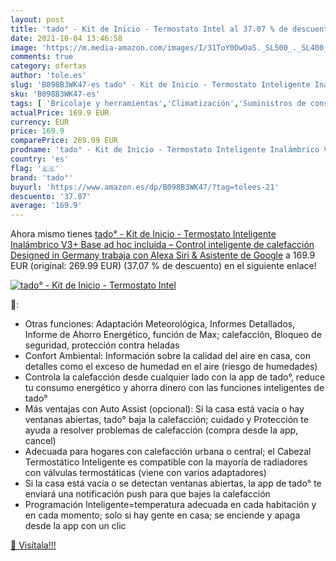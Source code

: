 ```yaml
---
layout: post
title: 'tado° - Kit de Inicio - Termostato Intel al 37.07 % de descuento'
date: 2021-10-04 13:46:58
image: 'https://m.media-amazon.com/images/I/31ToY0DwOaS._SL500_._SL400_.jpg'
comments: true
category: ofertas
author: 'tole.es'
slug: 'B098B3WK47-es tado° - Kit de Inicio - Termostato Inteligente Inalámbrico...'
sku: 'B098B3WK47-es'
tags: [ 'Bricolaje y herramientas','Climatización','Suministros de construcción','Termostatos','Termostatos y accesorios','alexa','tado°', ]
actualPrice: 169.9 EUR
currency: EUR
price: 169.9
comparePrice: 269.99 EUR
prodname: 'tado° - Kit de Inicio - Termostato Inteligente Inalámbrico V3+ Base ad hoc incluida – Control inteligente de calefacción  Designed in Germany  trabaja con Alexa  Siri & Asistente de Google'
country: 'es'
flag: '🇪🇸'
brand: 'tado°'
buyurl: 'https://www.amazon.es/dp/B098B3WK47/?tag=tolees-21'
descuento: '37.07'
average: '169.9'
---
```


Ahora mismo tienes [tado° - Kit de Inicio - Termostato Inteligente Inalámbrico V3+ Base ad hoc incluida – Control inteligente de calefacción  Designed in Germany  trabaja con Alexa  Siri & Asistente de Google](https://www.amazon.es/dp/B098B3WK47/?tag=tolees-21) a 169.9 EUR (original: 269.99 EUR) (37.07 %  de descuento) en el siguiente enlace!

[![tado° - Kit de Inicio - Termostato Intel](https://m.media-amazon.com/images/I/31ToY0DwOaS._SL500_._SL400_.jpg)](https://www.amazon.es/dp/B098B3WK47/?tag=tolees-21)

🔎:

- Otras funciones: Adaptación Meteorológica, Informes Detallados, Informe de Ahorro Energético, función de Max; calefacción, Bloqueo de seguridad, protección contra heladas
- Confort Ambiental: Información sobre la calidad del aire en casa, con detalles como el exceso de humedad en el aire (riesgo de humedades)
- Controla la calefacción desde cualquier lado con la app de tado°, reduce tu consumo energético y ahorra dinero con las funciones inteligentes de tado°
- Más ventajas con Auto Assist (opcional): Si la casa está vacía o hay ventanas abiertas, tado° baja la calefacción; cuidado y Protección te ayuda a resolver problemas de calefacción (compra desde la app, cancel)
- Adecuada para hogares con calefacción urbana o central; el Cabezal Termostático Inteligente es compatible con la mayoría de radiadores con válvulas termostáticas (viene con varios adaptadores)
- Si la casa está vacía o se detectan ventanas abiertas, la app de tado° te enviará una notificación push para que bajes la calefacción
- Programación Inteligente=temperatura adecuada en cada habitación y en cada momento; solo si hay gente en casa; se enciende y apaga desde la app con un clic

[🛒 Visítala!!!](https://www.amazon.es/dp/B098B3WK47/?tag=tolees-21)
